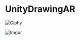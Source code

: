 # UnityDrawingAR

![Giphy](https://media.giphy.com/media/8FruVW3A2b2OO7rMAf/giphy.gif)

![Imgur](https://i.imgur.com/6Yuz75c.gif)
